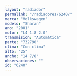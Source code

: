 ```yaml
---
layout: "radiador"
permalink: "/radiadores/6240/"
marca: "Volkswagen"
modelo: "Sharan"
ano: "2001"
motor: "L4 1.8 2.0"
transmision: "Automática"
parte: "732790"
clima: "Con clima"
alto: "25"
ancho: "14 7/8"
observaciones: ""
id: "6240"
---
```


